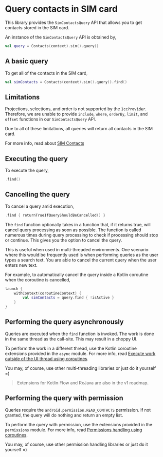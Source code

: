 # Query contacts in SIM card

This library provides the `SimContactsQuery` API that allows you to get contacts stored in the SIM
card.

An instance of the `SimContactsQuery` API is obtained by,

```kotlin
val query = Contacts(context).sim().query()
```

## A basic query

To get all of the contacts in the SIM card,

```kotlin
val simContacts = Contacts(context).sim().query().find()
```

## Limitations

Projections, selections, and order is not supported by the `IccProvider`. Therefore, we are unable
to provide `include`, `where`, `orderBy`, `limit`, and `offset` functions in our `SimContactsQuery`
API.

Due to all of these limitations, all queries will return all contacts in the SIM card.

For more info, read about [SIM Contacts](./about-sim-contacts.md)

## Executing the query

To execute the query,

```kotlin
.find()
```

## Cancelling the query

To cancel a query amid execution,

```kotlin
.find { returnTrueIfQueryShouldBeCancelled() }
```

The `find` function optionally takes in a function that, if it returns true, will cancel query
processing as soon as possible. The function is called numerous times during query processing to
check if processing should stop or continue. This gives you the option to cancel the query.

This is useful when used in multi-threaded environments. One scenario where this would be frequently
used is when performing queries as the user types a search text. You are able to cancel the current
query when the user enters new text.

For example, to automatically cancel the query inside a Kotlin coroutine when the coroutine is cancelled,

```kotlin
launch {
    withContext(coroutineContext) {
        val simContacts = query.find { !isActive }
    }
}
```

## Performing the query asynchronously

Queries are executed when the `find` function is invoked. The work is done in the same thread as
the call-site. This may result in a choppy UI.

To perform the work in a different thread, use the Kotlin coroutine extensions provided in the `async` module.
For more info, read [Execute work outside of the UI thread using coroutines](./../async/async-execution-coroutines.md).

You may, of course, use other multi-threading libraries or just do it yourself =)

> Extensions for Kotlin Flow and RxJava are also in the v1 roadmap.

## Performing the query with permission

Queries require the `android.permission.READ_CONTACTS` permission. If not granted, the query will 
do nothing and return an empty list.

To perform the query with permission, use the extensions provided in the `permissions` module.
For more info, read [Permissions handling using coroutines](./../permissions/permissions-handling-coroutines.md).

You may, of course, use other permission handling libraries or just do it yourself =)